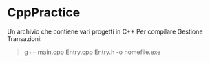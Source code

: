 # CppPractice
Un archivio che contiene vari progetti in C++
Per compilare Gestione Transazioni: 
> g++ main.cpp Entry.cpp Entry.h -o nomefile.exe
